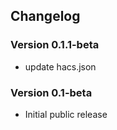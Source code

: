## **Changelog**
### Version 0.1.1-beta
- update hacs.json
### Version 0.1-beta
- Initial public release
